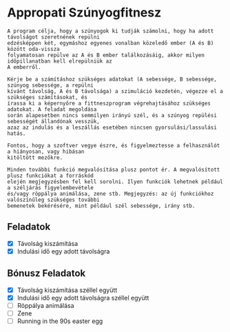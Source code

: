 # Appropati Szúnyogfitnesz

```
A program célja, hogy a szúnyogok ki tudják számolni, hogy ha adott távolságot szeretnének repülni
edzésképpen két, egymáshoz egyenes vonalban közeledő ember (A és B) között oda-vissza
folyamatosan repülve az A és B ember találkozásáig, akkor milyen időpillanatban kell elrepülniük az
A emberről.

Kérje be a számításhoz szükséges adatokat (A sebessége, B sebessége, szúnyog sebessége, a repülni
kívánt távolság, A és B távolsága) a szimuláció kezdetén, végezze el a szükséges számításokat, és
írassa ki a képernyőre a fittneszprogram végrehajtásához szükséges adatokat. A feladat megoldása
során alapesetben nincs semmilyen irányú szél, és a szúnyog repülési sebességét állandónak vesszük,
azaz az indulás és a leszállás esetében nincsen gyorsulási/lassulási hatás.

Fontos, hogy a szoftver vegye észre, és figyelmeztesse a felhasználót a hiányosan, vagy hibásan
kitöltött mezőkre. 

Minden további funkció megvalósítása plusz pontot ér. A megvalósított plusz funkciókat a forráskód
elején megjegyzésben fel kell sorolni. Ilyen funkciók lehetnek például a széljárás figyelembevétele
és/vagy röppálya animálása, zene stb. Megjegyzés: az új funkciókhoz valószínűleg szükséges további
bemenetek bekérésére, mint például szél sebessége, irány stb.
```

## Feladatok
- [x] Távolság kiszámítása
- [x] Indulási idő egy adott távolságra

## Bónusz Feladatok
- [x] Távolság kiszámítása széllel együtt
- [x] Indulási idő egy adott távolságra széllel együtt
- [ ] Röppálya animálása
- [ ] Zene
- [ ] Running in the 90s easter egg

